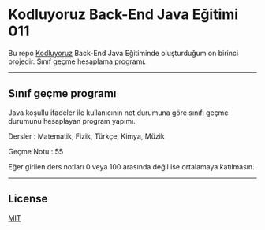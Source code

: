 # Kodluyoruz Back-End Java Eğitimi 011

Bu repo [Kodluyoruz](https://www.kodluyoruz.org) Back-End Java Eğitiminde 
oluşturduğum on birinci projedir.
Sınıf geçme hesaplama programı.

---
## Sınıf geçme programı

Java koşullu ifadeler ile kullanıcının not durumuna göre sınıfı geçme durumunu hesaplayan program yapımı.


Dersler : Matematik, Fizik, Türkçe, Kimya, Müzik


Geçme Notu : 55

Eğer girilen ders notları 0 veya 100 arasında değil ise ortalamaya katılmasın.

---

## License
[MIT](https://choosealicense.com/licenses/mit/)
